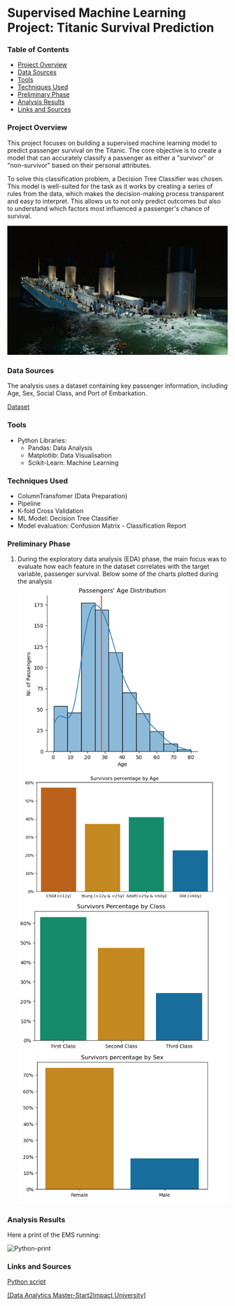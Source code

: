 # Supervised Machine Learning Project: Titanic Survival Prediction


### Table of Contents

- [Project Overview](#project-overview)
- [Data Sources](#data-sources)
- [Tools](#tools)
- [Techniques Used](#techniques-used)
- [Preliminary Phase](#preliminary-phase)
- [Analysis Results ](#analysis-results)
- [Links and Sources](#links-and-sources)


### Project Overview

This project focuses on building a supervised machine learning model to predict passenger survival on the Titanic. The core objective is to create a model that can accurately classify a passenger as either a "survivor" or "non-survivor" based on their personal attributes.

To solve this classification problem, a Decision Tree Classifier was chosen. This model is well-suited for the task as it works by creating a series of rules from the data, which makes the decision-making process transparent and easy to interpret. This allows us to not only predict outcomes but also to understand which factors most influenced a passenger's chance of survival.

![titanic.jpg](https://github.com/GabryGit/Machine_Learning_Project-Titanic-Survival-Prediction/blob/main/resources/titanic.jpg)

### Data Sources

The analysis uses a dataset containing key passenger information, including Age, Sex, Social Class, and Port of Embarkation. 

[Dataset](https://github.com/GabryGit/Machine_Learning_Project-Titanic-Survival-Prediction/blob/main/titanic_sub-dataset.csv)


### Tools

- Python Libraries:
  - Pandas: Data Analysis
  - Matplotlib: Data Visualisation
  - Scikit-Learn: Machine Learning


### Techniques Used

- ColumnTransfomer (Data Preparation)
- Pipeline
- K-fold Cross Validation
- ML Model: Decision Tree Classifier
- Model evaluation: Confusion Matrix - Classification Report

  
### Preliminary Phase 

1. During the exploratory data analysis (EDA) phase, the main focus was to evaluate how each feature in the dataset correlates with the target variable, passenger survival. Below some of the charts plotted during the analysis
   ![age_ditribution](https://github.com/GabryGit/Machine_Learning_Project-Titanic-Survival-Prediction/blob/main/resources/age_distribution.png)
   ![survivors1](https://github.com/GabryGit/Machine_Learning_Project-Titanic-Survival-Prediction/blob/main/resources/survivors_percentage.png)
   ![survivors2](https://github.com/GabryGit/Machine_Learning_Project-Titanic-Survival-Prediction/blob/main/resources/survivors_percentage-2.png)
   ![survivors3](https://github.com/GabryGit/Machine_Learning_Project-Titanic-Survival-Prediction/blob/main/resources/survivors_percentage-3.png)

### Analysis Results 

Here a print of the EMS running: 

![Python-print](https://github.com/GabryGit/Python_Project-Fitness-application-EMS/blob/main/Sources/python-print.png)


### Links and Sources
[Python script](https://github.com/GabryGit/Python_Project-Fitness-application-EMS/blob/main/Python_Project-Fitness-app-EMS.ipynb)

[[Data Analytics Master-Start2Impact University]](https://www.start2impact.it/master/data-science-analytics/)
